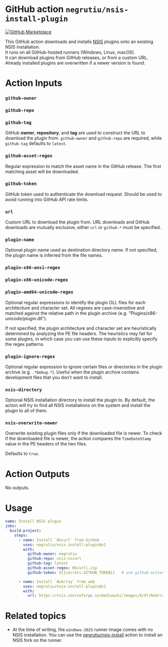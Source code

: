 # GitHub action `negrutiu/nsis-install-plugin`

[![GitHub Marketplace](https://img.shields.io/badge/Marketplace-GitHub%20Actions-blue?logo=github)](https://github.com/marketplace/actions/install-nsis-plugin)

This GitHub action downloads and installs [NSIS](https://nsis.sourceforge.io/Main_Page) plugins onto an existing NSIS installation.  
It runs on all GitHub-hosted runners (Windows, Linux, macOS).  
It can download plugins from GitHub releases, or from a custom URL.  
Already installed plugins are overwritten if a newer version is found.

# Action Inputs

### `github-owner`
### `github-repo`
### `github-tag`

GitHub **owner**, **repository**, and **tag** are used to construct the URL to download the plugin from. `github-owner` and `github-repo` are required, while `github-tag` defaults to `latest`.

### `github-asset-regex`

Regular expression to match the asset name in the GitHub release. The first matching asset will be downloaded.

### `github-token`

GitHub token used to authenticate the download request. Should be used to avoid running into GitHub API rate limits.

### `url`

Custom URL to download the plugin from. URL downloads and GitHub downloads are mutually exclusive, either `url` or `github-*` must be specified.

### `plugin-name`

Optional plugin name used as destination directory name. If not specified, the plugin name is inferred from the file names.

### `plugin-x86-ansi-regex`
### `plugin-x86-unicode-regex`
### `plugin-amd64-unicode-regex`

Optional regular expressions to identify the plugin DLL files for each architecture and character set. All regexes are case-insensitive and matched against the relative path in the plugin archive (e.g. "Plugins/x86-unicode/plugin.dll").

If not specified, the plugin architecture and character set are heuristically determined by analyzing the PE file headers. The heuristics may fail for some plugins, in which case you can use these inputs to explicitly specify the regex patterns.

### `plugin-ignore-regex`

Optional regular expression to ignore certain files or directories in the plugin archive (e.g. `.*Debug.*`).
Useful when the plugin archive contains development files that you don't want to install.

### `nsis-directory`

Optional NSIS installation directory to install the plugin to. By default, the action will try to find all NSIS installations on the system and install the plugin to all of them.

### `nsis-overwrite-newer`

Overwrite existing plugin files only if the downloaded file is newer. To check if the downloaded file is newer, the action compares the `TimeDateStamp` value in the PE headers of the two files.

Defaults to `true`.

# Action Outputs

No outputs.

# Usage

```yaml
name: Install NSIS plugin
jobs:
  build-project:
    steps:
      - name: Install `NScurl` from GitHub
        uses: negrutiu/nsis-install-plugin@v1
        with:
          github-owner: negrutiu
          github-repo: nsis-nscurl
          github-tag: latest
          github-asset-regex: NScurl\.zip
          github-token: ${{secrets.GITHUB_TOKEN}}   # use github-actions token to avoid rate limits

      - name: Install `NsArray` from web
        uses: negrutiu/nsis-install-plugin@v1
        with:
          url: https://nsis.sourceforge.io/mediawiki/images/9/97/NsArray.zip
```

# Related topics

- At the time of writing, the `windows-2025` runner image comes with no NSIS installation.
You can use the [negrutiu/nsis-install](https://github.com/marketplace/actions/install-negrutiu-nsis) action to install an NSIS fork on the runner.